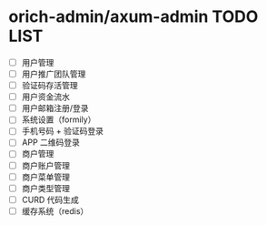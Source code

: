 # orich-admin/axum-admin TODO LIST

- [ ] 用户管理
- [ ] 用户推广团队管理
- [ ] 验证码存活管理
- [ ] 用户资金流水
- [ ] 用户邮箱注册/登录
- [ ] 系统设置（formily）
- [ ] 手机号码 + 验证码登录
- [ ] APP 二维码登录
- [ ] 商户管理
- [ ] 商户账户管理
- [ ] 商户菜单管理
- [ ] 商户类型管理
- [ ] CURD 代码生成
- [ ] 缓存系统（redis）
